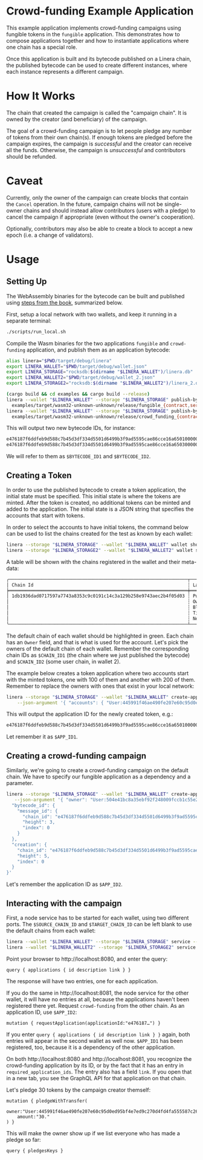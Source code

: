 <!-- cargo-rdme start -->

# Crowd-funding Example Application

This example application implements crowd-funding campaigns using fungible tokens in
the `fungible` application. This demonstrates how to compose applications together and
how to instantiate applications where one chain has a special role.

Once this application is built and its bytecode published on a Linera chain, the
published bytecode can be used to create different instances, where each
instance represents a different campaign.

# How It Works

The chain that created the campaign is called the "campaign chain". It is owned by the
creator (and beneficiary) of the campaign.

The goal of a crowd-funding campaign is to let people pledge any number of tokens from
their own chain(s). If enough tokens are pledged before the campaign expires, the
campaign is *successful* and the creator can receive all the funds. Otherwise, the
campaign is *unsuccessful* and contributors should be refunded.

# Caveat

Currently, only the owner of the campaign can create blocks that contain the `Cancel`
operation. In the future, campaign chains will not be single-owner chains and should
instead allow contributors (users with a pledge) to cancel the campaign if
appropriate (even without the owner's cooperation).

Optionally, contributors may also be able to create a block to accept a new epoch
(i.e. a change of validators).

# Usage

## Setting Up

The WebAssembly binaries for the bytecode can be built and published using [steps from the
book](https://linera-io.github.io/linera-documentation/getting_started/first_app.html),
summarized below.

First, setup a local network with two wallets, and keep it running in a separate terminal:

```bash
./scripts/run_local.sh
```

Compile the Wasm binaries for the two applications `fungible` and `crowd-funding`
application, and publish them as an application bytecode:

```bash
alias linera="$PWD/target/debug/linera"
export LINERA_WALLET="$PWD/target/debug/wallet.json"
export LINERA_STORAGE="rocksdb:$(dirname "$LINERA_WALLET")/linera.db"
export LINERA_WALLET2="$PWD/target/debug/wallet_2.json"
export LINERA_STORAGE2="rocksdb:$(dirname "$LINERA_WALLET2")/linera_2.db"

(cargo build && cd examples && cargo build --release)
linera --wallet "$LINERA_WALLET" --storage "$LINERA_STORAGE" publish-bytecode \
  examples/target/wasm32-unknown-unknown/release/fungible_{contract,service}.wasm
linera --wallet "$LINERA_WALLET" --storage "$LINERA_STORAGE" publish-bytecode \
  examples/target/wasm32-unknown-unknown/release/crowd_funding_{contract,service}.wasm
```

This will output two new bytecode IDs, for instance:

```rust
e476187f6ddfeb9d588c7b45d3df334d5501d6499b3f9ad5595cae86cce16a65010000000000000001000000
e476187f6ddfeb9d588c7b45d3df334d5501d6499b3f9ad5595cae86cce16a65030000000000000000000000
```

We will refer to them as `$BYTECODE_ID1` and `$BYTECODE_ID2`.

## Creating a Token

In order to use the published bytecode to create a token application, the initial state must be
specified. This initial state is where the tokens are minted. After the token is created, no
additional tokens can be minted and added to the application. The initial state is a JSON string
that specifies the accounts that start with tokens.

In order to select the accounts to have initial tokens, the command below can be used to list
the chains created for the test as known by each wallet:

```bash
linera --storage "$LINERA_STORAGE" --wallet "$LINERA_WALLET" wallet show
linera --storage "$LINERA_STORAGE2" --wallet "$LINERA_WALLET2" wallet show
```

A table will be shown with the chains registered in the wallet and their meta-data:

```rust
╭──────────────────────────────────────────────────────────────────┬──────────────────────────────────────────────────────────────────────────────────────╮
│ Chain Id                                                         ┆ Latest Block                                                                         │
╞══════════════════════════════════════════════════════════════════╪══════════════════════════════════════════════════════════════════════════════════════╡
│ 1db1936dad0717597a7743a8353c9c0191c14c3a129b258e9743aec2b4f05d03 ┆ Public Key:         6555b1c9152e4dd57ecbf3fd5ce2a9159764a0a04a4366a2edc88e1b36ed4873 │
│                                                                  ┆ Owner:              c2f98d76c332bf809d7f91671eb76e5839c02d5896209881368da5838d85c83f │
│                                                                  ┆ Block Hash:         -                                                                │
│                                                                  ┆ Timestamp:          2023-06-28 09:53:51.167301                                       │
│                                                                  ┆ Next Block Height:  0                                                                │
╰──────────────────────────────────────────────────────────────────┴──────────────────────────────────────────────────────────────────────────────────────╯
```

The default chain of each wallet should be highlighted in green. Each chain has an
`Owner` field, and that is what is used for the account. Let's pick the owners of the
default chain of each wallet. Remember the corresponding chain IDs as
`$CHAIN_ID1` (the chain where we just published the bytecode) and `$CHAIN_ID2` (some
user chain, in wallet 2).

The example below creates a token application where two accounts start with the minted tokens,
one with 100 of them and another with 200 of them. Remember to replace the owners with ones
that exist in your local network:

```bash
linera --storage "$LINERA_STORAGE" --wallet "$LINERA_WALLET" create-application $BYTECODE_ID1 \
    --json-argument '{ "accounts": { "User:445991f46ae490fe207e60c95d0ed95bf4e7ed9c270d4fd4fa555587c2604fe1": "100", "User:c2f98d76c332bf809d7f91671eb76e5839c02d5896209881368da5838d85c83f": "200" } }'
```

This will output the application ID for the newly created token, e.g.:

```rust
e476187f6ddfeb9d588c7b45d3df334d5501d6499b3f9ad5595cae86cce16a65010000000000000001000000e476187f6ddfeb9d588c7b45d3df334d5501d6499b3f9ad5595cae86cce16a65030000000000000000000000
```

Let remember it as `$APP_ID1`.

## Creating a crowd-funding campaign

Similarly, we're going to create a crowd-funding campaign on the default chain.
We have to specify our fungible application as a dependency and a parameter.

```bash
linera --storage "$LINERA_STORAGE" --wallet "$LINERA_WALLET" create-application $BYTECODE_ID2 \
   --json-argument '{ "owner": "User:504e41bc8a35ebf92f248009fccb1c55e2e59473f30d4249a2b88815fba48ef4", "deadline": 4102473600000000, "target": "100." }'  --required-application-ids=$APP_ID1  --json-parameters='{
  "bytecode_id": {
    "message_id": {
      "chain_id": "e476187f6ddfeb9d588c7b45d3df334d5501d6499b3f9ad5595cae86cce16a65",
      "height": 3,
      "index": 0
    }
  },
  "creation": {
    "chain_id": "e476187f6ddfeb9d588c7b45d3df334d5501d6499b3f9ad5595cae86cce16a65",
    "height": 5,
    "index": 0
  }
}'
```

Let's remember the application ID as `$APP_ID2`.

## Interacting with the campaign

First, a node service has to be started for each wallet, using two different ports. The
`$SOURCE_CHAIN_ID` and `$TARGET_CHAIN_ID` can be left blank to use the default chains from each
wallet:

```bash
linera --wallet "$LINERA_WALLET" --storage "$LINERA_STORAGE" service --port 8080 $SOURCE_CHAIN_ID &
linera --wallet "$LINERA_WALLET2" --storage "$LINERA_STORAGE2" service --port 8081 $TARGET_CHAIN_ID &
```

Point your browser to http://localhost:8080, and enter the query:

```gql,ignore
query { applications { id description link } }
```

The response will have two entries, one for each application.

If you do the same in http://localhost:8081, the node service for the other wallet,
it will have no entries at all, because the applications haven't been registered
there yet. Request `crowd-funding` from the other chain. As an application ID, use
`$APP_ID2`:

```gql,ignore
mutation { requestApplication(applicationId:"e476187…") }
```

If you enter `query { applications { id description link } }` again, both entries will
appear in the second wallet as well now. `$APP_ID1` has been registered,
too, because it is a dependency of the other application.

On both http://localhost:8080 and http://localhost:8081, you recognize the crowd-funding
application by its ID, or by the fact that it has an entry in `required_application_ids`.
The entry also has a field `link`. If you open that in a new tab, you see the GraphQL API
for that application on that chain.

Let's pledge 30 tokens by the campaign creator themself:

```gql,ignore
mutation { pledgeWithTransfer(
    owner:"User:445991f46ae490fe207e60c95d0ed95bf4e7ed9c270d4fd4fa555587c2604fe1",
    amount:"30."
) }
```

This will make the owner show up if we list everyone who has made a pledge so far:

```gql,ignore
query { pledgesKeys }
```


<!-- cargo-rdme end -->
